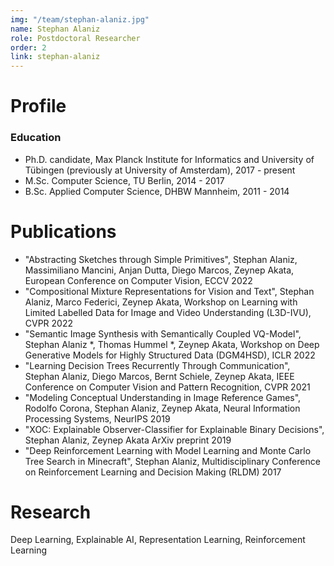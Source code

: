 ```yaml
---
img: "/team/stephan-alaniz.jpg"
name: Stephan Alaniz
role: Postdoctoral Researcher
order: 2
link: stephan-alaniz
---
```


# Profile
### Education 


* Ph.D. candidate, Max Planck Institute for Informatics and University of Tübingen (previously at University of Amsterdam), 2017 - present
* M.Sc. Computer Science, TU Berlin, 2014 - 2017
* B.Sc. Applied Computer Science, DHBW Mannheim, 2011 - 2014


# Publications
* "Abstracting Sketches through Simple Primitives", Stephan Alaniz, Massimiliano Mancini, Anjan Dutta, Diego Marcos, Zeynep Akata, European Conference on Computer Vision, ECCV 2022
* "Compositional Mixture Representations for Vision and Text", Stephan Alaniz, Marco Federici, Zeynep Akata, Workshop on Learning with Limited Labelled Data for Image and Video Understanding (L3D-IVU), CVPR 2022
* "Semantic Image Synthesis with Semantically Coupled VQ-Model", Stephan Alaniz *, Thomas Hummel *, Zeynep Akata, Workshop on Deep Generative Models for Highly Structured Data (DGM4HSD), ICLR 2022
* "Learning Decision Trees Recurrently Through Communication", Stephan Alaniz, Diego Marcos, Bernt Schiele, Zeynep Akata, IEEE Conference on Computer Vision and Pattern Recognition, CVPR 2021
* "Modeling Conceptual Understanding in Image Reference Games", Rodolfo Corona, Stephan Alaniz, Zeynep Akata, Neural Information Processing Systems, NeurIPS 2019
* "XOC: Explainable Observer-Classifier for Explainable Binary Decisions", Stephan Alaniz, Zeynep Akata ArXiv preprint 2019
* "Deep Reinforcement Learning with Model Learning and Monte Carlo Tree Search in Minecraft", Stephan Alaniz, Multidisciplinary Conference on Reinforcement Learning and Decision Making (RLDM) 2017

# Research
Deep Learning, Explainable AI, Representation Learning, Reinforcement Learning
